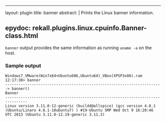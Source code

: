 
---
layout: plugin
title: banner
abstract: |
    Prints the Linux banner information.

epydoc: rekall.plugins.linux.cpuinfo.Banner-class.html
---

`banner` output provides the same information as running `uname -a` on the host.

### Sample output

```
Windows7_VMware(Win7x64+Ubuntu686,Ubuntu64)_VBox(XPSP3x86).ram 12:17:38> banner
-----------------------------------------------------------------------> banner()
Banner
--------------------------------------------------------------------------------
Linux version 3.11.0-12-generic (buildd@allspice) (gcc version 4.8.1 (Ubuntu/Linaro 4.8.1-10ubuntu7) ) #19-Ubuntu SMP Wed Oct 9 16:20:46 UTC 2013 (Ubuntu 3.11.0-12.19-generic 3.11.3)
```
